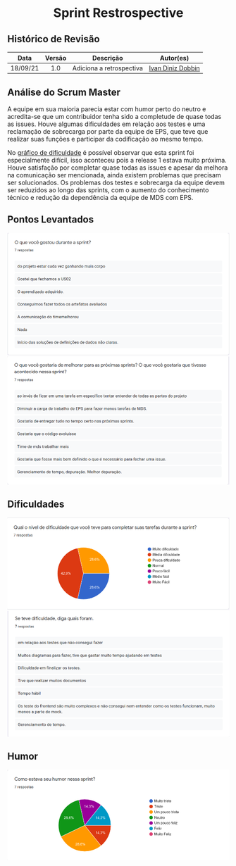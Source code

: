 <h1 style="text-align: center">Sprint Restrospective</h1>

## Histórico de Revisão
| Data | Versão | Descrição | Autor(es)|
|:----:|:------:|:---------:|:--------:|
| 18/09/21 | 1.0 | Adiciona a retrospectiva | [Ivan Diniz Dobbin](https://github.com/darmsDD)|

## Análise do Scrum Master

A equipe em sua maioria parecia estar com humor perto do neutro e acredita-se que um contribuidor tenha sido a completude de quase todas as issues. Houve algumas dificuldades em relação aos testes e uma reclamação de sobrecarga por parte da equipe de EPS, que teve que realizar suas funções e participar da codificação ao mesmo tempo. 

No [gráfico de dificuldade](#dificuldades) é possível observar que esta sprint foi especialmente difícil, isso aconteceu pois a release 1 estava muito próxima.
Houve satisfação por completar quase todas as issues e apesar da melhora na comunicação ser mencionada, ainda existem problemas que precisam ser solucionados.
Os problemas dos testes e sobrecarga da equipe devem ser reduzidos ao longo das sprints, com o aumento do conhecimento técnico e redução da dependência da equipe de MDS com EPS.


## Pontos Levantados
[![](oq_Gostou.png)](oq_Gostou.png)
[![](oq_Melhorar.png)](oq_Melhorar.png)

## Dificuldades
[![](graficoDificuldade.png)](graficoDificuldade.png)
[![](qualDificuldade.png)](qualDificuldade.png)

## Humor
[![](graficoHumor.png)](graficoHumor.png)



